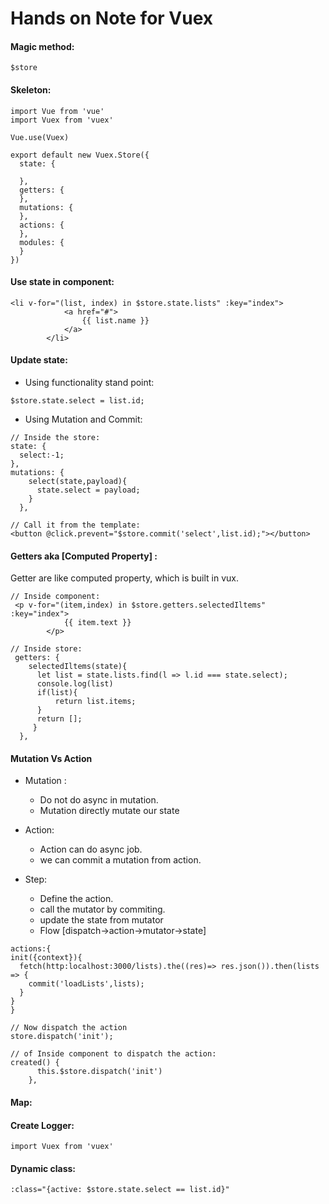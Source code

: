 # Hands on Note for Vuex

#### Magic method:
```
$store
```

#### Skeleton:
```
import Vue from 'vue'
import Vuex from 'vuex'

Vue.use(Vuex)

export default new Vuex.Store({
  state: {
    
  },
  getters: {
  },
  mutations: {
  },
  actions: {
  },
  modules: {
  }
})
```

#### Use state in component:
```
<li v-for="(list, index) in $store.state.lists" :key="index">
            <a href="#">
                {{ list.name }}
            </a>
        </li>
```

#### Update state:
* Using functionality stand point:
```
$store.state.select = list.id;
```

* Using Mutation and Commit:
```
// Inside the store:
state: {
  select:-1;
},
mutations: {
    select(state,payload){
      state.select = payload;
    }
  },

// Call it from the template:
<button @click.prevent="$store.commit('select',list.id);"></button>
```

#### Getters aka [Computed Property] : 
Getter are like computed property, which is built in vux.

```
// Inside component:
 <p v-for="(item,index) in $store.getters.selectedIltems" :key="index">
            {{ item.text }}
        </p>
        
// Inside store:
 getters: {
    selectedIltems(state){
      let list = state.lists.find(l => l.id === state.select);
      console.log(list)
      if(list){
          return list.items;
      }
      return [];
     }
  },
```

#### Mutation Vs Action
* Mutation : 
  - Do not do async in mutation.
  - Mutation directly mutate our state
* Action:
   - Action can do async job.
   - we can commit a mutation from action.

* Step:
  - Define the action.
  - call the mutator by commiting.
  - update the state from mutator
  - Flow [dispatch->action->mutator->state]

```
actions:{
init({context}){
  fetch(http:localhost:3000/lists).the((res)=> res.json()).then(lists => {
    commit('loadLists',lists);
  }
}
}

// Now dispatch the action
store.dispatch('init');

// of Inside component to dispatch the action:
created() {
      this.$store.dispatch('init')
    },

```

#### Map:



#### Create Logger:
```
import Vuex from 'vuex'
```

#### Dynamic class:
```
:class="{active: $store.state.select == list.id}"
```










